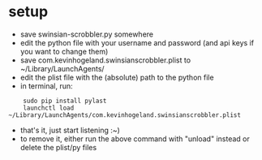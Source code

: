 # setup

- save swinsian-scrobbler.py somewhere
- edit the python file with your username and password (and api keys if you want to change them)
- save com.kevinhogeland.swinsianscrobbler.plist to ~/Library/LaunchAgents/
- edit the plist file with the (absolute) path to the python file
- in terminal, run:
```
    sudo pip install pylast
    launchctl load ~/Library/LaunchAgents/com.kevinhogeland.swinsianscrobbler.plist
```
- that's it, just start listening :~)
- to remove it, either run the above command with "unload" instead or delete the plist/py files
